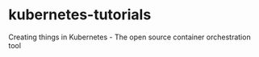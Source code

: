 # kubernetes-tutorials
Creating things in Kubernetes - The open source container orchestration tool
